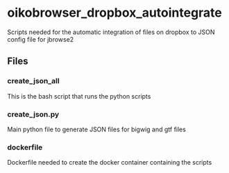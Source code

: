 # oikobrowser_dropbox_autointegrate
Scripts needed for the automatic integration of files on dropbox to JSON config file for jbrowse2

## Files

### create_json_all
This is the bash script that runs the python scripts

### create_json.py
Main python file to generate JSON files for bigwig and gtf files

### dockerfile
Dockerfile needed to create the docker container containing the scripts